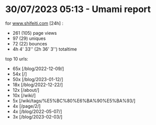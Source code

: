 # 30/07/2023 05:13 - Umami report
for www.shifeiti.com [24h] :

 - 261 (105) page views
 - 97 (29) uniques
 - 72 (22) bounces
 - 4h 4' 33'' (2h 36' 3'') totaltime


top 10 urls:
 - 65x [/blog/2022-12-09/]
 - 54x [/]
 - 50x [/blog/2023-01-12/]
 - 18x [/blog/2022-12-22/]
 - 12x [/about/]
 - 10x [/wiki/]
 - 5x [/wiki/tags/%E5%BC%80%E6%BA%90%E5%BA%93/]
 - 4x [/page/2/]
 - 4x [/blog/2022-05-07/]
 - 3x [/blog/2023-02-03/]



